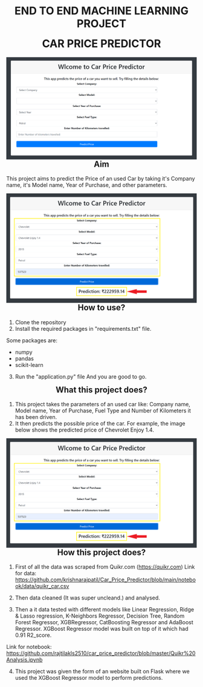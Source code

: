 <h1 align="center" style="margin-top: 0px;">END TO END MACHINE LEARNING PROJECT</h1>
<h1 align="center" style="margin-top: 0px;">CAR PRICE PREDICTOR</h1>
<p align="center" style="margin-bottom: 0px !important;">
  <img  src="https://github.com/krishnarajpatil/Car_Price_Predictor/blob/main/static/images/initial_page.PNG" alt="initial page" align="center">
</p>
<h2 align="center" style="margin-top: 0px;">Aim</h2>
This project aims to predict the Price of an used Car by taking it's Company name, it's Model name, Year of Purchase, and other parameters.
<p align="center" style="margin-bottom: 0px !important;">
  <img  src="https://github.com/krishnarajpatil/Car_Price_Predictor/blob/main/static/images/data_predicted.PNG" alt="data_predicted" align="center">
</p>
<h2 align="center" style="margin-top: 0px;">How to use?</h2>

1. Clone the repository
2. Install the required packages in "requirements.txt" file.

Some packages are:
 - numpy 
 - pandas 
 - scikit-learn

3. Run the "application.py" file
And you are good to go. 
<h2 align="center" style="margin-top: 0px;">What this project does?</h2>

1. This project takes the parameters of an used car like: Company name, Model name, Year of Purchase, Fuel Type and Number of Kilometers it has been driven.
2. It then predicts the possible price of the car. For example, the image below shows the predicted price of Chevrolet Enjoy 1.4. 
<p align="center" style="margin-bottom: 0px !important;">
  <img  src="https://github.com/krishnarajpatil/Car_Price_Predictor/blob/main/static/images/data_predicted.PNG" alt="data_predicted" align="center">
</p>
<h2 align="center" style="margin-top: 0px;">How this project does?</h2>

1. First of all the data was scraped from Quikr.com (https://quikr.com) 
Link for data: https://github.com/krishnarajpatil/Car_Price_Predictor/blob/main/notebook/data/quikr_car.csv

2. Then data cleaned (It was super uncleand.) and analysed.

3. Then a it data tested with different models like Linear Regression, Ridge & Lasso regression, K-Neighbors Regressor, Decision Tree, Random Forest Regressor, XGBRegressor, CatBoosting Regressor and AdaBoost Regressor. XGBoost Regressor model was built on top of it which had 0.91 R2_score.

Link for notebook: https://github.com/rajtilakls2510/car_price_predictor/blob/master/Quikr%20Analysis.ipynb

4. This project was given the form of an website built on Flask where we used the XGBoost Regressor model to perform predictions.
